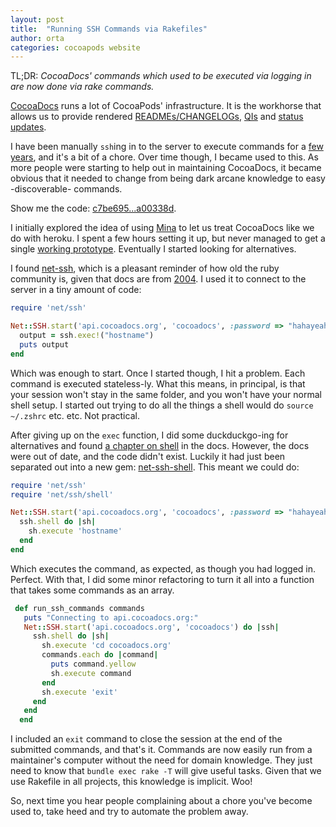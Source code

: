 ```yaml
---
layout: post
title:  "Running SSH Commands via Rakefiles"
author: orta
categories: cocoapods website
---
```


TL;DR: _CocoaDocs' commands which used to be executed via logging in are now done via rake commands._

[CocoaDocs](https://github.com/CocoaPods/cocoadocs.org/) runs a lot of CocoaPods' infrastructure. It is the workhorse that allows us to provide rendered [READMEs/CHANGELOGs](https://cocoapods.org/pods/ARAnalytics), [QIs](http://blog.cocoapods.org/CocoaPods.org-Two-point-Five/) and [status updates](https://status.cocoapods.org).

I have been manually `ssh`ing in to the server to execute commands for a [few years](https://github.com/CocoaPods/cocoadocs.org/commit/93e9896b04f79eb09be28a9056671b1d23f3143d), and it's a bit of a chore. Over time though, I became used to this. As more people were starting to help out in maintaining CocoaDocs, it became obvious that it needed to change from being dark arcane knowledge to easy -discoverable- commands.

<!-- more -->

Show me the code: [c7be695...a00338d](https://github.com/CocoaPods/cocoadocs.org/compare/c7be695...a00338d).

I initially explored the idea of using [Mina](http://nadarei.co/mina/) to let us treat CocoaDocs like we do with heroku. I spent a few hours setting it up, but never managed to get a single [working prototype](http://rampantgames.com/blog/?p=7745). Eventually I started looking for alternatives.

I found [net-ssh](https://github.com/net-ssh/net-ssh), which is a pleasant reminder of how old the ruby community is, given that docs are from [2004](http://net-ssh.github.io/ssh/v1/).  I used it to connect to the server in a tiny amount of code:

```ruby
require 'net/ssh'

Net::SSH.start('api.cocoadocs.org', 'cocoadocs', :password => "hahayeahright") do |ssh|
  output = ssh.exec!("hostname")
  puts output
end
```

Which was enough to start. Once I started though, I hit a problem. Each command is executed stateless-ly. What this means, in principal, is that your session won't stay in the same folder, and you won't have your normal shell setup. I started out trying to do all the things a shell would do `source ~/.zshrc` etc. etc. Not practical.

After giving up on the `exec`  function, I did some duckduckgo-ing for alternatives and found [a chapter on shell](http://net-ssh.github.io/ssh/v1/chapter-5.html#s3)  in the docs. However, the docs were out of date, and the code didn't exist. Luckily it had just been separated out into a  new gem: [net-ssh-shell](https://github.com/net-ssh/net-ssh-shell). This meant we could do:

``` ruby
require 'net/ssh'
require 'net/ssh/shell'

Net::SSH.start('api.cocoadocs.org', 'cocoadocs', :password => "hahayeahright") do |ssh|
  ssh.shell do |sh|
    sh.execute 'hostname'
  end
end
```

Which executes the command, as expected, as though you had logged in. Perfect. With that, I did some minor refactoring to turn it all into a function that takes some commands as an array.

``` ruby
 def run_ssh_commands commands
   puts "Connecting to api.cocoadocs.org:"
   Net::SSH.start('api.cocoadocs.org', 'cocoadocs') do |ssh|
     ssh.shell do |sh|
       sh.execute 'cd cocoadocs.org'
       commands.each do |command|
         puts command.yellow
         sh.execute command
       end
       sh.execute 'exit'
     end
   end
  end
```

I included an `exit` command to close the session at the end of the submitted commands, and that's it. Commands are now easily run from a maintainer's computer without the need for domain knowledge. They just need to know that `bundle exec rake -T` will give useful tasks. Given that we use Rakefile in all projects, this knowledge is implicit. Woo!

So, next time you hear people complaining about a chore you've become used to, take heed and try to automate the problem away.
